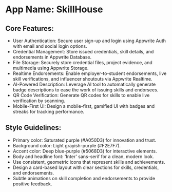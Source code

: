 # **App Name**: SkillHouse

## Core Features:

- User Authentication: Secure user sign-up and login using Appwrite Auth with email and social login options.
- Credential Management: Store issued credentials, skill details, and endorsements in Appwrite Database.
- File Storage: Securely store credential files, project evidence, and multimedia using Appwrite Storage.
- Realtime Endorsements: Enable employer-to-student endorsements, live skill verifications, and influencer shoutouts via Appwrite Realtime.
- AI-Powered Description: Leverage AI tool to automatically generate badge descriptions to ease the work of issuing skills and endorsees.
- QR Code Verification: Generate QR codes for skills to enable live verification by scanning.
- Mobile-First UI: Design a mobile-first, gamified UI with badges and streaks for tracking performance.

## Style Guidelines:

- Primary color: Saturated purple (#A050D3) for innovation and trust.
- Background color: Light grayish-purple (#F2E7F7).
- Accent color: Deep blue-purple (#5068D3) for interactive elements.
- Body and headline font: 'Inter' sans-serif for a clean, modern look.
- Use consistent, geometric icons that represent skills and achievements.
- Design a card-based layout with clear sections for skills, credentials, and endorsements.
- Subtle animations on skill completion and endorsements to provide positive feedback.
